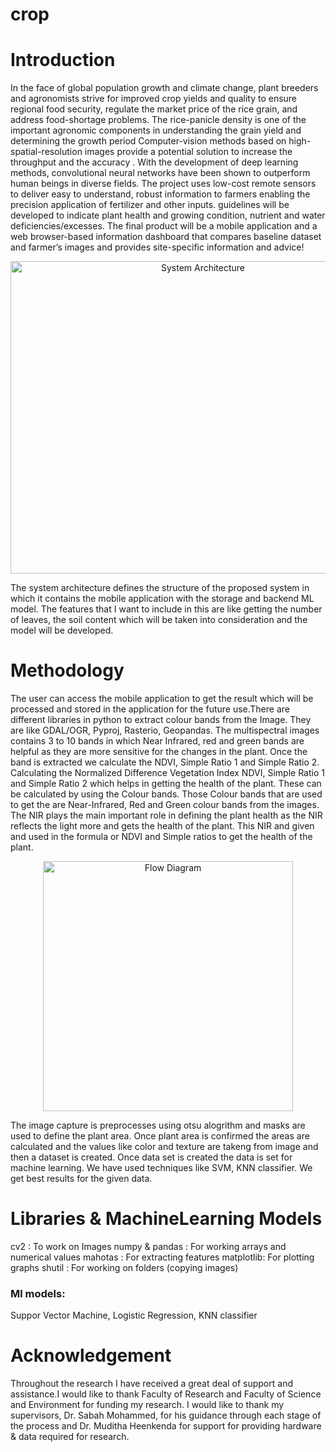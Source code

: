 # crop
# Introduction
In the face of global population growth and climate change, plant breeders and agronomists strive for improved crop yields and quality to ensure regional food security, regulate the market price of the rice grain, and address food-shortage problems. The rice-panicle density is one of the important agronomic components in understanding the grain yield and determining the growth period Computer-vision methods based on high-spatial-resolution images provide a potential solution to increase the throughput and the accuracy . With the development of deep learning methods, convolutional neural networks have been shown to outperform human beings in diverse fields.
The project uses low-cost remote sensors to deliver easy to understand, robust information to farmers enabling the precision application of fertilizer and other inputs. guidelines will be developed to indicate plant health and growing condition, nutrient and water deficiencies/excesses. The final product will be a mobile application and a web browser-based information dashboard that compares baseline dataset and farmer’s images and provides site-specific information and advice!
<p align="center">
  <img 
    width="600"
    height="500"
    src="https://user-images.githubusercontent.com/28043714/157062715-f76b571f-33f6-4eb0-a00b-6f50f1e3cc6d.png"
    title="System Architecture"
  >
</p>
The system architecture defines  the structure of the proposed system in which it contains the mobile application with the storage and backend ML model. The features that I want to include in this are like getting the number of leaves, the soil content which will be taken into consideration and the model will be developed. 

# Methodology

The user can access the mobile application to get the result which will be processed and stored in the application for the future use.There are different libraries in python to extract colour bands from the Image. They are like GDAL/OGR, Pyproj, Rasterio, Geopandas. The multispectral images contains 3 to 10 bands in which Near Infrared, red and green bands are helpful as they are more sensitive for the changes in the plant. Once the band is extracted we calculate the NDVI, Simple Ratio 1 and Simple Ratio 2. Calculating the Normalized Difference Vegetation Index NDVI, Simple Ratio 1 and Simple Ratio 2 which helps in getting the health of the plant. These can be calculated by using the Colour bands. Those Colour bands that are used to get the are Near-Infrared, Red and Green  colour bands from the images. The NIR plays the main important role in defining the plant health as the NIR reflects the light more and gets the health of the plant. This NIR and given and used in the formula or NDVI and Simple ratios to get the health of the plant.

<p align="center">
  <img 
    width="400"
    height="400"
    src="https://user-images.githubusercontent.com/28043714/157067705-b2cb66ed-4334-4e97-a743-96328cd746ee.png"
    title= "Flow Diagram"
  > 
</p>

The image capture is preprocesses using otsu alogrithm and masks are used to define the plant area. Once plant area is confirmed the areas are calculated and the values like color and texture are takeng from image and then a dataset is created. Once data set is created the data is set for machine learning. We have used techniques like SVM, KNN classifier. We get best results for the given data.

# Libraries & MachineLearning Models
cv2 : To work on Images
numpy & pandas : For working arrays and numerical values
mahotas : For extracting features
matplotlib: For plotting graphs
shutil : For working on folders (copying images)

### Ml models:
Suppor Vector Machine, Logistic Regression, KNN classifier

# Acknowledgement
Throughout the research I have received a great deal of support and assistance.I would like to thank Faculty of Research and Faculty of Science and Environment for funding my research. I would like to thank my supervisors, Dr. Sabah Mohammed, for his guidance through each stage of the process and Dr. Muditha Heenkenda for support for providing hardware \& data required for research.

